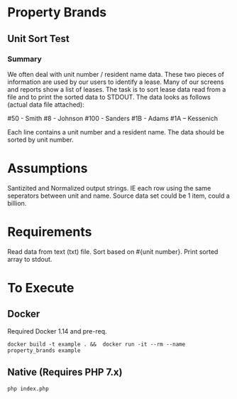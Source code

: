 # Property Brands

## Unit Sort Test

### Summary
 
We often deal with unit number / resident name data. These two pieces of information are used by our users to identify a lease.
Many of our screens and reports show a list of leases. The task is to sort lease data read from a file and to print the sorted data to STDOUT.
The data looks as follows (actual data file attached):
 
#50 - Smith
#8 - Johnson
#100 - Sanders
#1B - Adams
#1A – Kessenich
 
Each line contains a unit number and a resident name. The data should be sorted by unit number.


# Assumptions
Santizited and Normalized output strings. IE each row using the same seperators between unit and name.
Source data set could be 1 item, could a billion.

# Requirements
Read data from text (txt) file.
Sort based on #{unit number}.
Print sorted array to stdout.

# To Execute

## Docker
Required Docker 1.14 and pre-req.

`docker build -t example . &&  docker run -it --rm --name property_brands example`

## Native (Requires PHP 7.x)
`php index.php`
